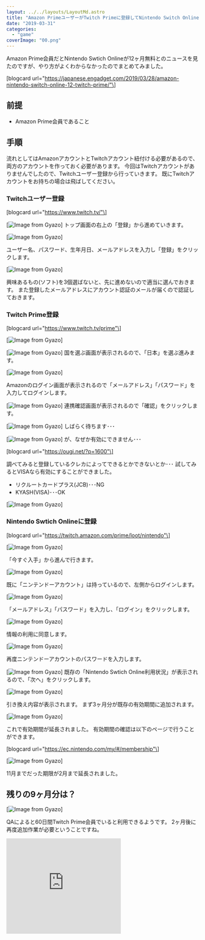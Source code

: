 ```yaml
---
layout: ../../layouts/LayoutMd.astro
title: "Amazon PrimeユーザーがTwitch Primeに登録してNintendo Switch Onlineを12ヶ月無料にするまでのやり方まとめ"
date: "2019-03-31"
categories: 
  - "game"
coverImage: "00.png"
---
```


Amazon Prime会員だとNintendo Swtich Onlineが12ヶ月無料とのニュースを見たのですが、やり方がよくわからなかったのでまとめてみました。

\[blogcard url="https://japanese.engadget.com/2019/03/28/amazon-nintendo-switch-online-12-twitch-prime/"\]

## 前提

- Amazon Prime会員であること

## 手順

流れとしてはAmazonアカウントとTwitchアカウント紐付ける必要があるので、両方のアカウントを作っておく必要があります。 今回はTwitchアカウントがありませんでしたので、Twitchユーザー登録から行っていきます。 既にTwitchアカウントをお持ちの場合は飛ばしてください。

### Twitchユーザー登録

\[blogcard url="https://www.twitch.tv/"\]

[![Image from Gyazo](/wp/images/8f7b1df1081828dac3c8f771e9343c9c.png)] トップ画面の右上の「登録」から進めていきます。

[![Image from Gyazo](/wp/images/64d4c7f29bc15430d7ddb51837cac988.png)]

ユーザー名、パスワード、生年月日、メールアドレスを入力し「登録」をクリックします。

[![Image from Gyazo](/wp/images/f1706842f66bea19ff84dabc40c99131.png)]

興味あるもの(ソフト)を3個選ばないと、先に進めないので適当に選んでおきます。 また登録したメールアドレスにアカウント認証のメールが届くので認証しておきます。

### Twitch Prime登録

\[blogcard url="https://www.twitch.tv/prime"\]

[![Image from Gyazo](/wp/images/88145644a570415eaf6f4a2cabbd149c.png)]

[![Image from Gyazo](/wp/images/523ba48441e743e776a804fd4a615295.png)] 国を選ぶ画面が表示されるので、「日本」を選ぶ進みます。

[![Image from Gyazo](/wp/images/1e5735ecb5bd70061ebba35d29da0b16.png)]

Amazonのログイン画面が表示されるので「メールアドレス」「パスワード」を入力してログインします。

[![Image from Gyazo](/wp/images/ca9c5fc887f06c8ccd30fb2d4973889c.png)] 連携確認画面が表示されるので「確認」をクリックします。

[![Image from Gyazo](/wp/images/bc8690a47b60798835817afaf1bb4670.png)] しばらく待ちます･･･

[![Image from Gyazo](/wp/images/29c0a4ed9c4ff344c629f72b49939537.png)] が、なぜか有効にできません･･･

\[blogcard url="https://ougi.net/?p=1600"\]

調べてみると登録しているクレカによってできるとかできないとか･･･ 試してみるとVISAなら有効にすることができました。

- リクルートカードプラス(JCB)･･･NG
- KYASH(VISA)･･･OK

[![Image from Gyazo](/wp/images/e13295689824f85b0817da9168b1d7f2.png)]

### Nintendo Swtich Onlineに登録

\[blogcard url="https://twitch.amazon.com/prime/loot/nintendo"\]

[![Image from Gyazo](/wp/images/b9418fc8f5e19b01897ef2066341d70b.png)]

「今すぐ入手」から進んで行きます。

[![Image from Gyazo](/wp/images/b3ddb26f5bd56be5f0472f9e53d5147b.png)]

既に「ニンテンドーアカウント」は持っているので、左側からログインします。

[![Image from Gyazo](/wp/images/ec9438174bc9bce100badd6774b6703f.png)]

「メールアドレス」「パスワード」を入力し、「ログイン」をクリックします。

[![Image from Gyazo](/wp/images/86e9bd99d2b72c8daad59cfb971c4ab1.png)]

情報の利用に同意します。

[![Image from Gyazo](/wp/images/581f1ebdaf191bd6caba9aff01d3b3ad.png)]

再度ニンテンドーアカウントのパスワードを入力します。

[![Image from Gyazo](/wp/images/83050970c3bb26847fe5f04121f3b068.png)] 既存の「Nintendo Swtich Online利用状況」が表示されるので、「次へ」をクリックします。

[![Image from Gyazo](/wp/images/99325dbad88052755f2052ca7c9c24ea.png)]

引き換え内容が表示されます。 まず3ヶ月分が既存の有効期間に追加されます。

[![Image from Gyazo](/wp/images/0547857ea4eb7b0af6925682b0c4c64f.png)]

これで有効期間が延長されました。 有効期間の確認は以下のページで行うことができます。

\[blogcard url="https://ec.nintendo.com/my/#/membership"\]

[![Image from Gyazo](/wp/images/41b20f4be0bc26190f834ded69d6913f.png)]

11月までだった期限が2月まで延長されました。

## 残りの9ヶ月分は？

[![Image from Gyazo](/wp/images/6fb27e50ef783543d09cc82fcaa15c9e.png)]

QAによると60日間Twitch Prime会員でいると利用できるようです。 2ヶ月後に再度追加作業が必要ということですね。

<iframe src="https://rcm-fe.amazon-adsystem.com/e/cm?o=9&amp;p=12&amp;l=ur1&amp;category=prime&amp;banner=1JDEH56FFMMBANKKEJR2&amp;f=ifr&amp;linkID=8a18febcb281a5ad7756b8e0aa458fa0&amp;t=mizuka123-22&amp;tracking_id=mizuka123-22" width="300" height="250" scrolling="no" border="0" marginwidth="0" style="border:none;" frameborder="0"></iframe>

